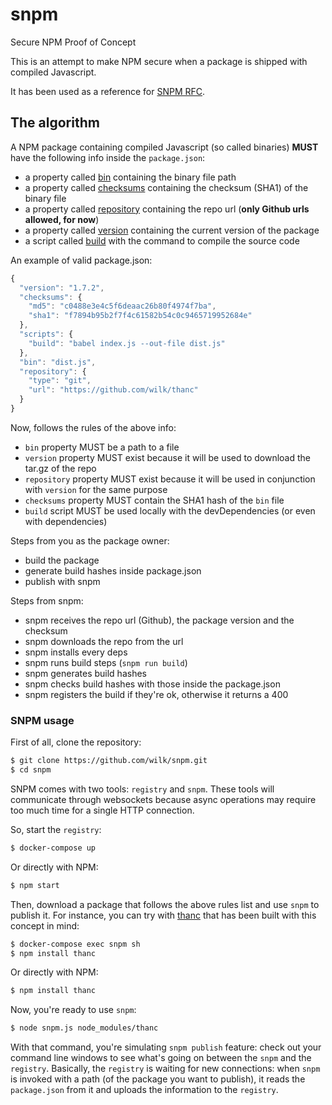 # snpm
Secure NPM Proof of Concept

This is an attempt to make NPM secure when a package is shipped with compiled Javascript.

It has been used as a reference for [SNPM RFC](https://github.com/npm/rfcs/pull/16).

## The algorithm
A NPM package containing compiled Javascript (so called binaries) **MUST** have the following info inside the `package.json`:

- a property called [bin](https://docs.npmjs.com/files/package.json#bin) containing the binary file path
- a property called [checksums](http://wiki.commonjs.org/wiki/Packages/1.1) containing the checksum (SHA1) of the binary file
- a property called [repository](https://docs.npmjs.com/files/package.json#repository) containing the repo url (**only Github urls allowed, for now**)
- a property called [version](https://docs.npmjs.com/files/package.json#version) containing the current version of the package
- a script called [build](https://docs.npmjs.com/files/package.json#scripts) with the command to compile the source code

An example of valid package.json:

```javascript
{
  "version": "1.7.2",
  "checksums": {
    "md5": "c0488e3e4c5f6deaac26b80f4974f7ba",
    "sha1": "f7894b95b2f7f4c61582b54c0c9465719952684e"
  },
  "scripts": {
    "build": "babel index.js --out-file dist.js"
  },
  "bin": "dist.js",
  "repository": {
    "type": "git",
    "url": "https://github.com/wilk/thanc"
  }
}
```

Now, follows the rules of the above info:

- `bin` property MUST be a path to a file
- `version` property MUST exist because it will be used to download the tar.gz of the repo
- `repository` property MUST exist because it will be used in conjunction with `version` for the same purpose
- `checksums` property MUST contain the SHA1 hash of the `bin` file
- `build` script MUST be used locally with the devDependencies (or even with dependencies)

Steps from you as the package owner:

 - build the package
 - generate build hashes inside package.json
 - publish with snpm

Steps from snpm:
 - snpm receives the repo url (Github), the package version and the checksum
 - snpm downloads the repo from the url
 - snpm installs every deps
 - snpm runs build steps (`snpm run build`)
 - snpm generates build hashes
 - snpm checks build hashes with those inside the package.json
 - snpm registers the build if they're ok, otherwise it returns a 400

### SNPM usage
First of all, clone the repository:

```bash
$ git clone https://github.com/wilk/snpm.git
$ cd snpm
```

SNPM comes with two tools: `registry` and `snpm`.
These tools will communicate through websockets because async operations may require too much time for a single HTTP connection.

So, start the `registry`:

```bash
$ docker-compose up
```

Or directly with NPM:

```bash
$ npm start
```

Then, download a package that follows the above rules list and use `snpm` to publish it.
For instance, you can try with [thanc](https://github.com/wilk/thanc) that has been built with this concept in mind:

```bash
$ docker-compose exec snpm sh
$ npm install thanc
```

Or directly with NPM:

```bash
$ npm install thanc
```

Now, you're ready to use `snpm`:

```bash
$ node snpm.js node_modules/thanc
```

With that command, you're simulating `snpm publish` feature: check out your command line windows to see what's going on between the `snpm` and the `registry`.
Basically, the `registry` is waiting for new connections: when `snpm` is invoked with a path (of the package you want to publish), it reads the `package.json` from it and uploads the information to the `registry`.
